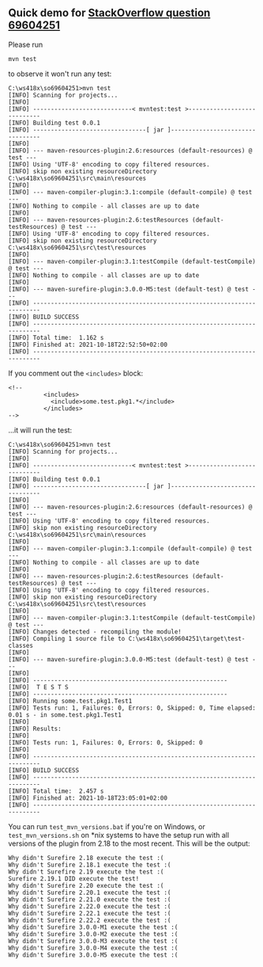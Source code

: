 
## Quick demo for [StackOverflow question 69604251](https://stackoverflow.com/questions/69604251)

Please run

    mvn test

to observe it won't run any test:

    C:\ws418x\so69604251>mvn test
    [INFO] Scanning for projects...
    [INFO]
    [INFO] ----------------------------< mvntest:test >----------------------------
    [INFO] Building test 0.0.1
    [INFO] --------------------------------[ jar ]---------------------------------
    [INFO]
    [INFO] --- maven-resources-plugin:2.6:resources (default-resources) @ test ---
    [INFO] Using 'UTF-8' encoding to copy filtered resources.
    [INFO] skip non existing resourceDirectory C:\ws418x\so69604251\src\main\resources
    [INFO]
    [INFO] --- maven-compiler-plugin:3.1:compile (default-compile) @ test ---
    [INFO] Nothing to compile - all classes are up to date
    [INFO]
    [INFO] --- maven-resources-plugin:2.6:testResources (default-testResources) @ test ---
    [INFO] Using 'UTF-8' encoding to copy filtered resources.
    [INFO] skip non existing resourceDirectory C:\ws418x\so69604251\src\test\resources
    [INFO]
    [INFO] --- maven-compiler-plugin:3.1:testCompile (default-testCompile) @ test ---
    [INFO] Nothing to compile - all classes are up to date
    [INFO]
    [INFO] --- maven-surefire-plugin:3.0.0-M5:test (default-test) @ test ---
    [INFO] ------------------------------------------------------------------------
    [INFO] BUILD SUCCESS
    [INFO] ------------------------------------------------------------------------
    [INFO] Total time:  1.162 s
    [INFO] Finished at: 2021-10-18T22:52:50+02:00
    [INFO] ------------------------------------------------------------------------

If you comment out the `<includes>` block:

    <!--
              <includes>
                <include>some.test.pkg1.*</include>
              </includes>
    -->

...it will run the test:

    C:\ws418x\so69604251>mvn test
    [INFO] Scanning for projects...
    [INFO]
    [INFO] ----------------------------< mvntest:test >----------------------------
    [INFO] Building test 0.0.1
    [INFO] --------------------------------[ jar ]---------------------------------
    [INFO]
    [INFO] --- maven-resources-plugin:2.6:resources (default-resources) @ test ---
    [INFO] Using 'UTF-8' encoding to copy filtered resources.
    [INFO] skip non existing resourceDirectory C:\ws418x\so69604251\src\main\resources
    [INFO]
    [INFO] --- maven-compiler-plugin:3.1:compile (default-compile) @ test ---
    [INFO] Nothing to compile - all classes are up to date
    [INFO]
    [INFO] --- maven-resources-plugin:2.6:testResources (default-testResources) @ test ---
    [INFO] Using 'UTF-8' encoding to copy filtered resources.
    [INFO] skip non existing resourceDirectory C:\ws418x\so69604251\src\test\resources
    [INFO]
    [INFO] --- maven-compiler-plugin:3.1:testCompile (default-testCompile) @ test ---
    [INFO] Changes detected - recompiling the module!
    [INFO] Compiling 1 source file to C:\ws418x\so69604251\target\test-classes
    [INFO]
    [INFO] --- maven-surefire-plugin:3.0.0-M5:test (default-test) @ test ---
    [INFO]
    [INFO] -------------------------------------------------------
    [INFO]  T E S T S
    [INFO] -------------------------------------------------------
    [INFO] Running some.test.pkg1.Test1
    [INFO] Tests run: 1, Failures: 0, Errors: 0, Skipped: 0, Time elapsed: 0.01 s - in some.test.pkg1.Test1
    [INFO]
    [INFO] Results:
    [INFO]
    [INFO] Tests run: 1, Failures: 0, Errors: 0, Skipped: 0
    [INFO]
    [INFO] ------------------------------------------------------------------------
    [INFO] BUILD SUCCESS
    [INFO] ------------------------------------------------------------------------
    [INFO] Total time:  2.457 s
    [INFO] Finished at: 2021-10-18T23:05:01+02:00
    [INFO] ------------------------------------------------------------------------


You can run `test_mvn_versions.bat` if you're on Windows, or `test_mvn_versions.sh`
on *nix systems to have the setup run with all versions of the plugin from 2.18 to
the most recent. This will be the output:

    Why didn't Surefire 2.18 execute the test :(
    Why didn't Surefire 2.18.1 execute the test :(
    Why didn't Surefire 2.19 execute the test :(
    Surefire 2.19.1 DID execute the test!
    Why didn't Surefire 2.20 execute the test :(
    Why didn't Surefire 2.20.1 execute the test :(
    Why didn't Surefire 2.21.0 execute the test :(
    Why didn't Surefire 2.22.0 execute the test :(
    Why didn't Surefire 2.22.1 execute the test :(
    Why didn't Surefire 2.22.2 execute the test :(
    Why didn't Surefire 3.0.0-M1 execute the test :(
    Why didn't Surefire 3.0.0-M2 execute the test :(
    Why didn't Surefire 3.0.0-M3 execute the test :(
    Why didn't Surefire 3.0.0-M4 execute the test :(
    Why didn't Surefire 3.0.0-M5 execute the test :(